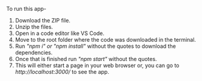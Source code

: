 To run this app-
  1. Download the ZIP file.
  2. Unzip the files.
  3. Open in a code editor like VS Code.
  4. Move to the root folder where the code was downloaded in the terminal.
  5. Run *"npm i" or "npm install"* without the quotes to download the dependencies.
  6. Once that is finished run *"npm start"* without the quotes.
  7. This will either start a page in your web browser or, you can go to *http://localhost:3000/* to see the app.
